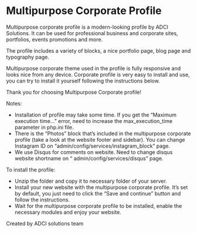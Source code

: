 Multipurpose Corporate Profile
==================

Multipurpose corporate profile is a modern-looking profile by ADCI Solutions. It can be used for professional business and corporate sites, portfolios, events promotions and more.

The profile includes a variety of blocks, a nice portfolio page, blog page and typography page.

Multipurpose corporate theme used in the profile is fully responsive and looks nice from any device. Corporate profile is very easy to install and use, you can try to install it yourself following the instructions below.

Thank you for choosing Multipurpose Corporate profile!

Notes:

- Installation of profile may take some time. If you get the “Maximum execution time...” error, need to increase the max_execution_time parameter in php.ini file.
- There is the “Photos” block that’s included in the multipurpose corporate profile (take a look at the website footer and sidebar). You can change Instagram ID on “admin/config/services/instagram_block” page.
- We use Disqus for comments on website. Need to change disqus website shortname on “ admin/config/services/disqus” page.

To install the profile:

- Unzip the folder and copy it to necessary folder of your server.
- Install your new website with the multipurpose corporate profile. It’s set by default, you just need to click the “Save and continue” button and follow the instructions.
- Wait for the multipurpose corporate profile to be installed, enable the necessary modules and enjoy your website.

Created by ADCI solutions team
